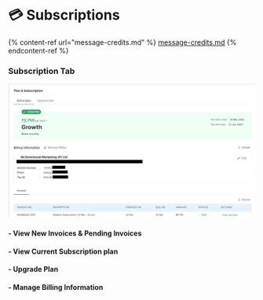 # 💳 Subscriptions

{% content-ref url="message-credits.md" %}
[message-credits.md](message-credits.md)
{% endcontent-ref %}

### Subscription Tab

![](<../../.gitbook/assets/new feature 4.jfif>)

#### - View New Invoices & Pending Invoices&#x20;

#### - View Current Subscription plan&#x20;

#### - Upgrade Plan

#### - Manage Billing Information
